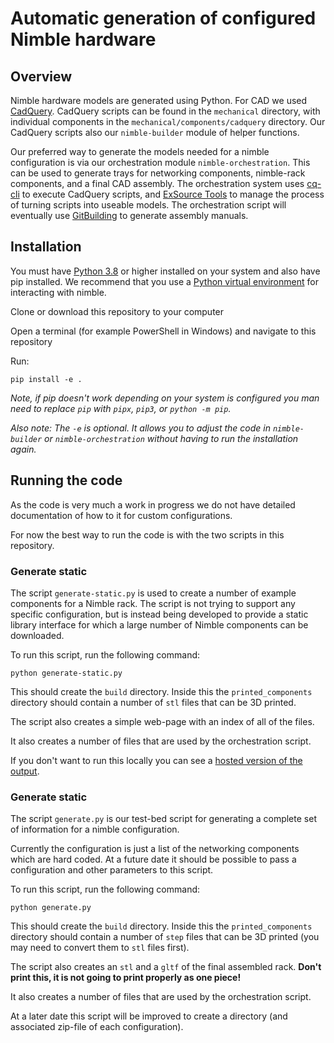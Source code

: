 <!--
SPDX-FileCopyrightText: 2023 Andreas Kahler <mail@andreaskahler.com>

SPDX-License-Identifier: CERN-OHL-S-2.0
-->

# Automatic generation of configured Nimble hardware

## Overview

Nimble hardware models are generated using Python. For CAD we used [CadQuery](https://cadquery.readthedocs.io/en/latest/intro.html). CadQuery scripts can be found in the `mechanical` directory, with individual components in the `mechanical/components/cadquery` directory. Our CadQuery scripts also our `nimble-builder` module of helper functions.

Our preferred way to generate the models needed for a nimble configuration is via our orchestration module `nimble-orchestration`. This can be used to generate trays for networking components, nimble-rack components, and a final CAD assembly. The orchestration system uses [cq-cli](https://github.com/CadQuery/cq-cli) to execute CadQuery scripts, and [ExSource Tools](https://gitlab.com/gitbuilding/exsource-tools) to manage the process of turning scripts into useable models. The orchestration script will eventually use [GitBuilding](https://gitbuilding.io) to generate assembly manuals.


## Installation

You must have [Python 3.8](https://www.python.org/about/gettingstarted/) or higher installed on your system and also have pip installed. We recommend that you use a [Python virtual environment](https://realpython.com/python-virtual-environments-a-primer/) for interacting with nimble.

Clone or download this repository to your computer

Open a terminal (for example PowerShell in Windows) and navigate to this repository

Run:

    pip install -e .

*Note, if pip doesn't work depending on your system is configured you man need to replace `pip` with `pipx`, `pip3`, or `python -m pip`.*

*Also note: The `-e` is optional. It allows you to adjust the code in `nimble-builder` or `nimble-orchestration` without having to run the installation again.*


## Running the code

As the code is very much a work in progress we do not have detailed documentation of how to it for custom configurations.

For now the best way to run the code is with the two scripts in this repository.

### Generate static

The script `generate-static.py` is used to create a number of example components for a Nimble rack. The script is not trying to support any specific configuration, but is instead being developed to provide a static library interface for which a large number of Nimble components can be downloaded.

To run this script, run the following command:

    python generate-static.py

This should create the `build` directory. Inside this the `printed_components` directory should contain a number of `stl` files that can be 3D printed.

The script also creates a simple web-page with an index of all of the files.

It also creates a number of files that are used by the orchestration script.

If you don't want to run this locally you can see a [hosted version of the output](https://wakoma.github.io/nimble/).


### Generate static

The script `generate.py` is our test-bed script for generating a complete set of information for a nimble configuration.

Currently the configuration is just a list of the networking components which are hard coded. At a future date it should be possible to pass a configuration and other parameters to this script.

To run this script, run the following command:

    python generate.py

This should create the `build` directory. Inside this the `printed_components` directory should contain a number of `step` files that can be 3D printed (you may need to convert them to `stl` files first).

The script also creates an `stl` and a `gltf` of the final assembled rack. **Don't print this, it is not going to print properly as one piece!**

It also creates a number of files that are used by the orchestration script.

At a later date this script will be improved to create a directory (and associated zip-file of each configuration).
